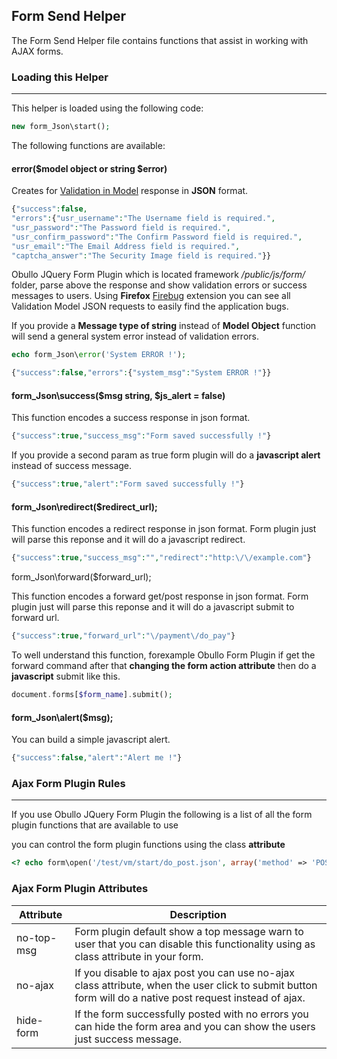 ## Form Send Helper

The Form Send Helper file contains functions that assist in working with AJAX forms.

### Loading this Helper

------

This helper is loaded using the following code:

```php
new form_Json\start();
```

The following functions are available:

#### error($model object or string $error)

Creates for [Validation in Model](/docs/advanced/validation-in-model) response in <b>JSON</b> format.

```php
{"success":false,
"errors":{"usr_username":"The Username field is required.",
"usr_password":"The Password field is required.",
"usr_confirm_password":"The Confirm Password field is required.",
"usr_email":"The Email Address field is required.",
"captcha_answer":"The Security Image field is required."}}
```

Obullo JQuery Form Plugin which is located framework <dfn>/public/js/form/</dfn> folder, parse above the response and show validation errors or success messages to users. Using <b>Firefox</b> [Firebug](https://getfirebug.com/downloads) extension you can see all Validation Model JSON requests to easily find the application bugs.

If you provide a <b>Message type of string</b> instead of <b>Model Object</b> function will send a general system error instead of validation errors.

```php
echo form_Json\error('System ERROR !');

{"success":false,"errors":{"system_msg":"System ERROR !"}}
```

#### form_Json\success($msg string, $js_alert = false)

This function encodes a success response in json format.

```php
{"success":true,"success_msg":"Form saved successfully !"} 
```

If you provide a second param as true form plugin will do a <b>javascript alert</b> instead of success message.
```php
{"success":true,"alert":"Form saved successfully !"} 
```

#### form_Json\redirect($redirect_url);

This function encodes a redirect response in json format. Form plugin just will parse this reponse and it will do a javascript redirect.

```php
{"success":true,"success_msg":"","redirect":"http:\/\/example.com"}
```

form_Json\forward($forward_url);

This function encodes a forward get/post response in json format. Form plugin just will parse this reponse and it will do a javascript submit to forward url.

```php
{"success":true,"forward_url":"\/payment\/do_pay"} 
```

To well understand this function, forexample Obullo Form Plugin if get the forward command after that <b>changing the form action attribute</b> then do a <b>javascript</b> submit like this.

```php
document.forms[$form_name].submit();
```

#### form_Json\alert($msg);

You can build a simple javascript alert.

```php
{"success":false,"alert":"Alert me !"} 
```

### Ajax Form Plugin Rules

------

If you use Obullo JQuery Form Plugin the following is a list of all the form plugin functions that are available to use

you can control the form plugin functions using the class <b>attribute</b>

```php
<? echo form\open('/test/vm/start/do_post.json', array('method' => 'POST', 'class' => 'hide-form no-top-msg'));?>
```
### Ajax Form Plugin Attributes

<table><thead><tr>
<th>Attribute</th><th>Description</th></tr></thead><tbody>
<tr><td>no-top-msg</td><td>Form plugin default show a top message warn to user that you can disable this functionality using as class attribute in your form.</td></tr>
<tr><td>no-ajax</td><td>If you disable to ajax post you can use no-ajax class attribute, when the user click to submit button form will do a native post request instead of ajax.</td></tr>
<tr><td>hide-form</td><td>If the form successfully posted with no errors you can hide the form area and you can show the users just success message.</td></tr></tbody></table>